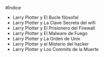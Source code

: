 #Índice

* Larry Plotter y El Bucle filosofal
* Larry Plotter y La Clave Secreta del wifi
* Larry Plotter y El Prisionero del Firewall
* Larry Plotter y El Malware de Fuego
* Larry Plotter y La Orden de Unix
* Larry Plotter y el Misterio del hacker
* Larry Plotter y Los Commits de la Muerte
